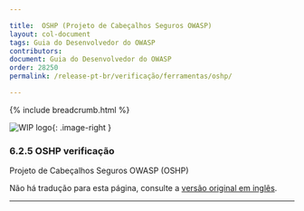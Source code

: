 ```yaml
---

title:  OSHP (Projeto de Cabeçalhos Seguros OWASP)
layout: col-document
tags: Guia do Desenvolvedor do OWASP
contributors:
document: Guia do Desenvolvedor do OWASP
order: 28250
permalink: /release-pt-br/verificação/ferramentas/oshp/

---
```


{% include breadcrumb.html %}

<style type="text/css">
.image-right {
  height: 180px;
  display: block;
  margin-left: auto;
  margin-right: auto;
  float: right;
}
</style>

![WIP logo](../../../../assets/images/dg_wip.png "Trabalho em andamento"){: .image-right }

### 6.2.5 OSHP verificação

Projeto de Cabeçalhos Seguros OWASP (OSHP)

Não há tradução para esta página, consulte a [versão original em inglês][release080205].

----

[release080205]: https://github.com/OWASP/www-project-developer-guide/blob/main/draft/08-verification/02-tools/05-secure-headers.md
